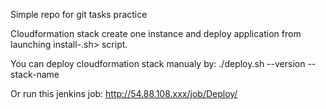Simple repo for git tasks practice

Cloudformation stack create one instance and deploy application from launching install-<Version>.sh> script.

You can deploy cloudformation stack manualy by:
./deploy.sh --version <version> --stack-name <stack-name>

Or run this jenkins job:
http://54.88.108.xxx/job/Deploy/